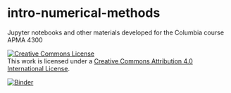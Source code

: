 # intro-numerical-methods
Jupyter notebooks and other materials developed for the Columbia course APMA 4300

<a rel="license" href="http://creativecommons.org/licenses/by/4.0/"><img alt="Creative Commons License" style="border-width:0" src="https://i.creativecommons.org/l/by/4.0/88x31.png" /></a><br />This work is licensed under a <a rel="license" href="http://creativecommons.org/licenses/by/4.0/">Creative Commons Attribution 4.0 International License</a>.

[![Binder](http://mybinder.org/badge.svg)](http://mybinder.org:/repo/mandli/intro-numerical-methods)
